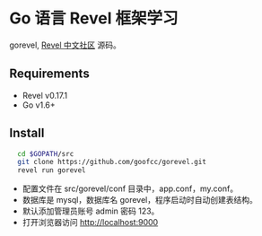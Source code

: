 # Go 语言 Revel 框架学习

gorevel, [Revel 中文社区](http://gorevel.cn) 源码。

## Requirements

* Revel v0.17.1
* Go v1.6+

## Install

``` bash
  cd $GOPATH/src
  git clone https://github.com/goofcc/gorevel.git
  revel run gorevel
```

* 配置文件在 src/gorevel/conf 目录中，app.conf，my.conf。
* 数据库是 mysql，数据库名 gorevel，程序启动时自动创建表结构。
* 默认添加管理员账号 admin 密码 123。
* 打开浏览器访问 <http://localhost:9000>
